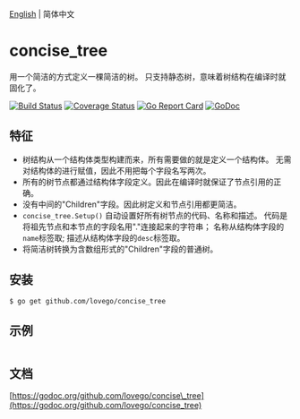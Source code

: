 [English](Readme.md) | 简体中文

# concise\_tree
用一个简洁的方式定义一棵简洁的树。
只支持静态树，意味着树结构在编译时就固化了。

[![Build Status](https://travis-ci.org/lovego/concise_tree.svg?branch=master)](https://travis-ci.org/lovego/concise_tree)
[![Coverage Status](https://img.shields.io/coveralls/github/lovego/concise_tree/master.svg)](https://coveralls.io/github/lovego/concise_tree?branch=master)
[![Go Report Card](https://goreportcard.com/badge/github.com/lovego/concise_tree)](https://goreportcard.com/report/github.com/lovego/concise_tree)
[![GoDoc](https://godoc.org/github.com/lovego/concise_tree?status.svg)](https://godoc.org/github.com/lovego/concise_tree)

## 特征
- 树结构从一个结构体类型构建而来，所有需要做的就是定义一个结构体。
  无需对结构体的进行赋值，因此不用把每个字段名写两次。
- 所有的树节点都通过结构体字段定义。因此在编译时就保证了节点引用的正确。
- 没有中间的"Children"字段。因此树定义和节点引用都更简洁。
- `concise_tree.Setup()` 自动设置好所有树节点的代码、名称和描述。
  代码是将祖先节点和本节点的字段名用"."连接起来的字符串；
  名称从结构体字段的`name`标签取; 描述从结构体字段的`desc`标签取。
- 将简洁树转换为含数组形式的"Children"字段的普通树。

## 安装
`$ go get github.com/lovego/concise_tree`

## 示例
```
```

## 文档
[https://godoc.org/github.com/lovego/concise\_tree](https://godoc.org/github.com/lovego/concise_tree)

